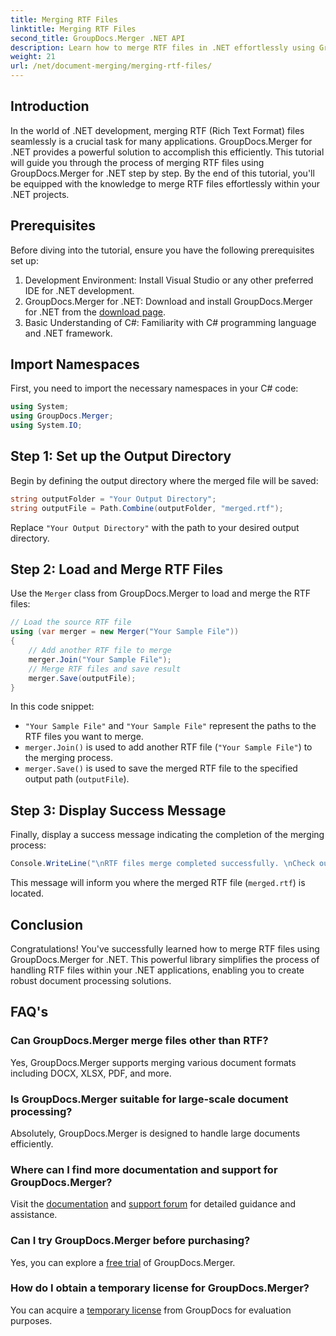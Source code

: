 ```yaml
---
title: Merging RTF Files
linktitle: Merging RTF Files
second_title: GroupDocs.Merger .NET API
description: Learn how to merge RTF files in .NET effortlessly using GroupDocs.Merger for seamless document processing.
weight: 21
url: /net/document-merging/merging-rtf-files/
---
```

## Introduction
In the world of .NET development, merging RTF (Rich Text Format) files seamlessly is a crucial task for many applications. GroupDocs.Merger for .NET provides a powerful solution to accomplish this efficiently. This tutorial will guide you through the process of merging RTF files using GroupDocs.Merger for .NET step by step. By the end of this tutorial, you'll be equipped with the knowledge to merge RTF files effortlessly within your .NET projects.
## Prerequisites
Before diving into the tutorial, ensure you have the following prerequisites set up:
1. Development Environment: Install Visual Studio or any other preferred IDE for .NET development.
2. GroupDocs.Merger for .NET: Download and install GroupDocs.Merger for .NET from the [download page](https://releases.groupdocs.com/merger/net/).
3. Basic Understanding of C#: Familiarity with C# programming language and .NET framework.

## Import Namespaces
First, you need to import the necessary namespaces in your C# code:
```csharp
using System; 
using GroupDocs.Merger;
using System.IO;
```
## Step 1: Set up the Output Directory
Begin by defining the output directory where the merged file will be saved:
```csharp
string outputFolder = "Your Output Directory";
string outputFile = Path.Combine(outputFolder, "merged.rtf");
```
Replace `"Your Output Directory"` with the path to your desired output directory.
## Step 2: Load and Merge RTF Files
Use the `Merger` class from GroupDocs.Merger to load and merge the RTF files:
```csharp
// Load the source RTF file
using (var merger = new Merger("Your Sample File"))
{
    // Add another RTF file to merge
    merger.Join("Your Sample File");
    // Merge RTF files and save result
    merger.Save(outputFile);
}
```
In this code snippet:
- `"Your Sample File"` and `"Your Sample File"` represent the paths to the RTF files you want to merge.
- `merger.Join()` is used to add another RTF file (`"Your Sample File"`) to the merging process.
- `merger.Save()` is used to save the merged RTF file to the specified output path (`outputFile`).
## Step 3: Display Success Message
Finally, display a success message indicating the completion of the merging process:
```csharp
Console.WriteLine("\nRTF files merge completed successfully. \nCheck output in {0}", outputFolder);
```
This message will inform you where the merged RTF file (`merged.rtf`) is located.

## Conclusion
Congratulations! You've successfully learned how to merge RTF files using GroupDocs.Merger for .NET. This powerful library simplifies the process of handling RTF files within your .NET applications, enabling you to create robust document processing solutions.

## FAQ's
### Can GroupDocs.Merger merge files other than RTF?
Yes, GroupDocs.Merger supports merging various document formats including DOCX, XLSX, PDF, and more.
### Is GroupDocs.Merger suitable for large-scale document processing?
Absolutely, GroupDocs.Merger is designed to handle large documents efficiently.
### Where can I find more documentation and support for GroupDocs.Merger?
Visit the [documentation](https://tutorials.groupdocs.com/merger/net/) and [support forum](https://forum.groupdocs.com/c/merger/32) for detailed guidance and assistance.
### Can I try GroupDocs.Merger before purchasing?
Yes, you can explore a [free trial](https://releases.groupdocs.com/) of GroupDocs.Merger.
### How do I obtain a temporary license for GroupDocs.Merger?
You can acquire a [temporary license](https://purchase.groupdocs.com/temporary-license/) from GroupDocs for evaluation purposes.
